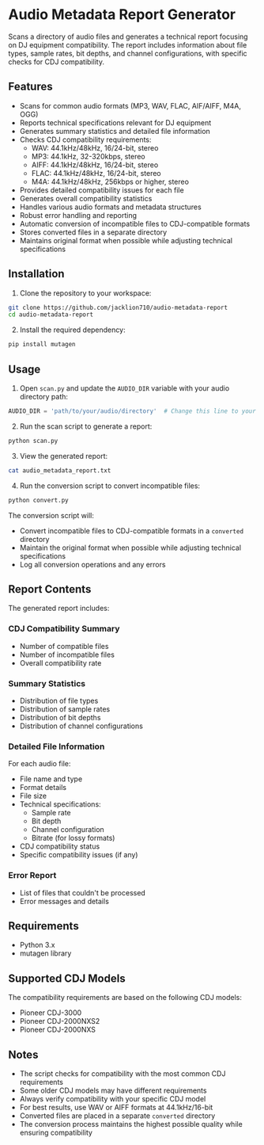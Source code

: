 # Audio Metadata Report Generator

Scans a directory of audio files and generates a technical report focusing on DJ equipment compatibility. The report includes information about file types, sample rates, bit depths, and channel configurations, with specific checks for CDJ compatibility.

## Features

- Scans for common audio formats (MP3, WAV, FLAC, AIF/AIFF, M4A, OGG)
- Reports technical specifications relevant for DJ equipment
- Generates summary statistics and detailed file information
- Checks CDJ compatibility requirements:
  - WAV: 44.1kHz/48kHz, 16/24-bit, stereo
  - MP3: 44.1kHz, 32-320kbps, stereo
  - AIFF: 44.1kHz/48kHz, 16/24-bit, stereo
  - FLAC: 44.1kHz/48kHz, 16/24-bit, stereo
  - M4A: 44.1kHz/48kHz, 256kbps or higher, stereo
- Provides detailed compatibility issues for each file
- Generates overall compatibility statistics
- Handles various audio formats and metadata structures
- Robust error handling and reporting
- Automatic conversion of incompatible files to CDJ-compatible formats
- Stores converted files in a separate directory
- Maintains original format when possible while adjusting technical specifications

## Installation

1. Clone the repository to your workspace:
```bash
git clone https://github.com/jacklion710/audio-metadata-report
cd audio-metadata-report
```

2. Install the required dependency:
```bash
pip install mutagen
```

## Usage

1. Open `scan.py` and update the `AUDIO_DIR` variable with your audio directory path:
```python
AUDIO_DIR = 'path/to/your/audio/directory'  # Change this line to your specific path
```

2. Run the scan script to generate a report:
```bash
python scan.py
```

3. View the generated report:
```bash
cat audio_metadata_report.txt
```

4. Run the conversion script to convert incompatible files:
```bash
python convert.py
```

The conversion script will:
- Convert incompatible files to CDJ-compatible formats in a `converted` directory
- Maintain the original format when possible while adjusting technical specifications
- Log all conversion operations and any errors

## Report Contents

The generated report includes:

### CDJ Compatibility Summary
- Number of compatible files
- Number of incompatible files
- Overall compatibility rate

### Summary Statistics
- Distribution of file types
- Distribution of sample rates
- Distribution of bit depths
- Distribution of channel configurations

### Detailed File Information
For each audio file:
- File name and type
- Format details
- File size
- Technical specifications:
  - Sample rate
  - Bit depth
  - Channel configuration
  - Bitrate (for lossy formats)
- CDJ compatibility status
- Specific compatibility issues (if any)

### Error Report
- List of files that couldn't be processed
- Error messages and details

## Requirements

- Python 3.x
- mutagen library

## Supported CDJ Models

The compatibility requirements are based on the following CDJ models:
- Pioneer CDJ-3000
- Pioneer CDJ-2000NXS2
- Pioneer CDJ-2000NXS

## Notes

- The script checks for compatibility with the most common CDJ requirements
- Some older CDJ models may have different requirements
- Always verify compatibility with your specific CDJ model
- For best results, use WAV or AIFF formats at 44.1kHz/16-bit
- Converted files are placed in a separate `converted` directory
- The conversion process maintains the highest possible quality while ensuring compatibility

